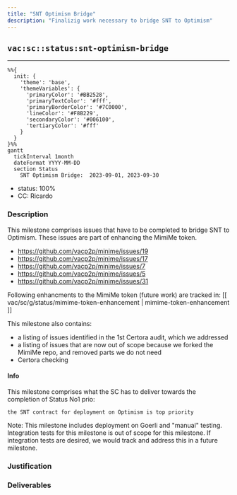 ```yaml
---
title: "SNT Optimism Bridge"
description: "Finalizig work necessary to bridge SNT to Optimism"
---
```

## `vac:sc::status:snt-optimism-bridge`
---

```mermaid
%%{ 
  init: { 
    'theme': 'base', 
    'themeVariables': { 
      'primaryColor': '#BB2528', 
      'primaryTextColor': '#fff', 
      'primaryBorderColor': '#7C0000', 
      'lineColor': '#F8B229', 
      'secondaryColor': '#006100', 
      'tertiaryColor': '#fff' 
    } 
  } 
}%%
gantt
  tickInterval 1month
  dateFormat YYYY-MM-DD 
  section Status
    SNT Optimism Bridge:  2023-09-01, 2023-09-30
```

- status: 100%
- CC: Ricardo

### Description

This milestone comprises issues that have to be completed to bridge SNT to Optimism.
These issues are part of enhancing the MimiMe token.

* https://github.com/vacp2p/minime/issues/19
* https://github.com/vacp2p/minime/issues/17
* https://github.com/vacp2p/minime/issues/7
* https://github.com/vacp2p/minime/issues/5
* https://github.com/vacp2p/minime/issues/31

Following enhancments to the MimiMe token (future work) are tracked in:
[[ vac/sc/g/status/mimime-token-enhancement | mimime-token-enhancement ]]

This milestone also contains:
* a listing of issues identified in the 1st Certora audit, which we addressed
* a listing of issues that are now out of scope because we forked the MimiMe repo, and removed parts we do not need
* Certora checking

#### Info

This milestone comprises what the SC has to deliver towards the completion of Status No1 prio:

`the SNT contract for deployment on Optimism is top priority`

Note: This milestone includes deployment on Goerli and "manual" testing.
Integration tests for this milestone is out of scope for this milestone.
If integration tests are desired, we would track and address this in a future milestone.

### Justification


### Deliverables



